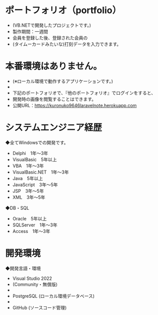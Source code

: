 # ポートフォリオ（portfolio）
* (VB.NETで開発したプロジェクトです。)
* 製作期間：一週間
* 会員を登録した後、登録された会員の
* (タイムーカードみたいな)打刻データを入力できます。

# 本番環境はありません。
* (※ローカル環境で動作するアプリケーションです。)
*
* 下記のポートフォリオで、『他のポートフォリオ』でログインをすると、
* 開発時の画像を閲覧することはできます。
* 公開URL：https://kuronuko9646laravelnote.herokuapp.com

# システムエンジニア経歴
◆全てWindowsでの開発です。
* Delphi　1年～3年
* VisualBasic　5年以上
* VBA　1年～3年
* VisualBasic.NET　1年～3年
* Java　5年以上
* JavaScript　3年～5年
* JSP　3年～5年
* XML　3年～5年

◆DB・SQL
* Oracle　5年以上
* SQLServer　1年～3年
* Access　1年～3年

# 開発環境
◆開発言語・環境
* Visual Studio 2022
* (Community・無償版)
*
* PostgreSQL (ローカル環境データベース)
*
* GitHub (ソースコード管理)
